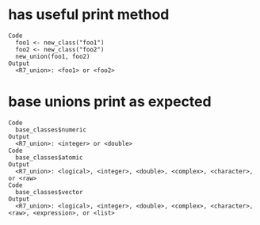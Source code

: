 # has useful print method

    Code
      foo1 <- new_class("foo1")
      foo2 <- new_class("foo2")
      new_union(foo1, foo2)
    Output
      <R7_union>: <foo1> or <foo2>

# base unions print as expected

    Code
      base_classes$numeric
    Output
      <R7_union>: <integer> or <double>
    Code
      base_classes$atomic
    Output
      <R7_union>: <logical>, <integer>, <double>, <complex>, <character>, or <raw>
    Code
      base_classes$vector
    Output
      <R7_union>: <logical>, <integer>, <double>, <complex>, <character>, <raw>, <expression>, or <list>

